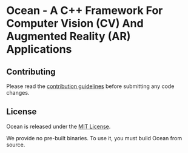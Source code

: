 # Ocean - A C++ Framework For Computer Vision (CV) And Augmented Reality (AR) Applications

## Contributing

Please read the [contribution guidelines](doc/style-guide.md) before submitting any code changes.

## License

Ocean is released under the [MIT License](LICENSE).

We provide no pre-built binaries. To use it, you must build Ocean from source.
